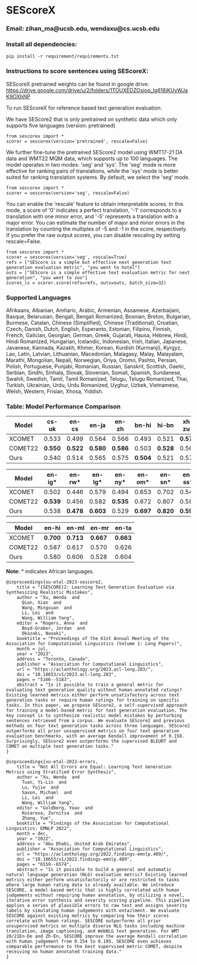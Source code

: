 <h1>SEScoreX</h1>

<h3>Email: zihan_ma@ucsb.edu, wendaxu@cs.ucsb.edu</h3>

<h3>Install all dependencies:</h3>

````
pip install -r requirement/requirements.txt
````

<h3>Instructions to score sentences using SEScoreX:</h3>

SEScoreX pretrained weights can be found in google drive: https://drive.google.com/drive/u/2/folders/1TOUXEDZOsjoq_lg616iKUyWJaK9OXhNP


To run SEScoreX for reference based text generation evaluation:


We have SEScore2 that is only pretrained on synthetic data which only supports five languages (version: pretrained)
````
from sescorex import *
scorer = sescorex(version='pretrained', rescale=False)
````


We further fine-tune the pretrained SEScore2 model using WMT17-21 DA data and WMT22 MQM data, which supports up to 100 languages. The model operates in two modes: 'seg' and 'sys'. The 'seg' mode is more effective for ranking pairs of translations, while the 'sys' mode is better suited for ranking translation systems. By default, we select the 'seg' mode.
````
from sescorex import *
scorer = sescorex(version='seg', rescale=False)
````


You can enable the 'rescale' feature to obtain interpretable scores. In this mode, a score of '0' indicates a perfect translation, '-1' corresponds to a translation with one minor error, and '-5' represents a translation with a major error. You can estimate the number of major and minor errors in the translation by counting the multiples of -5 and -1 in the score, respectively. If you prefer the raw output scores, you can disable rescaling by setting rescale=False.
````
from sescorex import *
scorer = sescorex(version='seg', rescale=True)
refs = ["SEScore is a simple but effective next generation text generation evaluation metric", "you went to hotel"]
outs = ["SEScore is a simple effective text evaluation metric for next generation", "you went to zoo"]
scores_ls = scorer.score(refs=refs, outs=outs, batch_size=32)
````

### Supported Languages
Afrikaans, Albanian, Amharic, Arabic, Armenian, Assamese, Azerbaijani, Basque, Belarusian, Bengali, Bengali Romanized, Bosnian, Breton, Bulgarian, Burmese, Catalan, Chinese (Simplified), Chinese (Traditional), Croatian, Czech, Danish, Dutch, English, Esperanto, Estonian, Filipino, Finnish, French, Galician, Georgian, German, Greek, Gujarati, Hausa, Hebrew, Hindi, Hindi Romanized, Hungarian, Icelandic, Indonesian, Irish, Italian, Japanese, Javanese, Kannada, Kazakh, Khmer, Korean, Kurdish (Kurmanji), Kyrgyz, Lao, Latin, Latvian, Lithuanian, Macedonian, Malagasy, Malay, Malayalam, Marathi, Mongolian, Nepali, Norwegian, Oriya, Oromo, Pashto, Persian, Polish, Portuguese, Punjabi, Romanian, Russian, Sanskrit, Scottish, Gaelic, Serbian, Sindhi, Sinhala, Slovak, Slovenian, Somali, Spanish, Sundanese, Swahili, Swedish, Tamil, Tamil Romanized, Telugu, Telugu Romanized, Thai, Turkish, Ukrainian, Urdu, Urdu Romanized, Uyghur, Uzbek, Vietnamese, Welsh, Western, Frisian, Xhosa, Yiddish.


### Table: Model Performance Comparison

| Model   | cs-uk | en-cs | en-ja | en-zh | bn-hi | hi-bn | xh-zu* | zu-xh* | en-hr | en-uk | en-af* | en-am* | en-ha* |
|---------|-------|-------|-------|-------|-------|-------|--------|--------|-------|-------|--------|--------|--------|
| XCOMET  | 0.533 | 0.499 | 0.564 | 0.566 | 0.493 | 0.521 | **0.573** | 0.623  | 0.512 | 0.493 | **0.550** | 0.568  | 0.662  |
| COMET22 | **0.550** | **0.522** | **0.580** | **0.586** | 0.503 | **0.528** | 0.564  | 0.657  | **0.551** | **0.540** | 0.548  | 0.570  | **0.693** |
| Ours    | 0.540 | 0.514 | 0.565 | 0.575 | **0.504** | 0.521 | 0.572  | **0.658** | 0.537 | 0.524 | 0.535  | **0.570** | 0.663  |


| Model   | en-ig* | en-rw* | en-lg* | en-ny* | en-om* | en-sn* | en-ss* | en-sw* | en-tn* | en-xh* | en-yo* | en-zu* | en-gu |
|---------|--------|--------|--------|--------|--------|--------|--------|--------|--------|--------|--------|--------|-------|
| XCOMET  | 0.502  | 0.446  | 0.579  | 0.494  | 0.653  | 0.702  | 0.548  | 0.650  | 0.479  | 0.633  | 0.541  | 0.551  | **0.694** |
| COMET22 | **0.539** | 0.456  | 0.582  | **0.535** | 0.672  | 0.807  | 0.580  | **0.679** | **0.605** | 0.692  | 0.575  | 0.589  | 0.596 |
| Ours    | 0.538  | **0.478** | **0.603** | 0.529  | **0.697** | **0.820** | **0.598** | 0.674  | 0.585  | **0.702** | **0.591** | **0.597** | 0.607 |

| Model   | en-hi | en-ml | en-mr | en-ta |
|---------|-------|-------|-------|-------|
| XCOMET  | **0.700** | **0.713** | **0.667** | **0.663** |
| COMET22 | 0.587  | 0.617  | 0.570  | 0.626  |
| Ours    | 0.580  | 0.606  | 0.528  | 0.604  |

**Note:** * indicates African languages.

````
@inproceedings{xu-etal-2023-sescore2,
    title = "{SESCORE}2: Learning Text Generation Evaluation via Synthesizing Realistic Mistakes",
    author = "Xu, Wenda  and
      Qian, Xian  and
      Wang, Mingxuan  and
      Li, Lei  and
      Wang, William Yang",
    editor = "Rogers, Anna  and
      Boyd-Graber, Jordan  and
      Okazaki, Naoaki",
    booktitle = "Proceedings of the 61st Annual Meeting of the Association for Computational Linguistics (Volume 1: Long Papers)",
    month = jul,
    year = "2023",
    address = "Toronto, Canada",
    publisher = "Association for Computational Linguistics",
    url = "https://aclanthology.org/2023.acl-long.283/",
    doi = "10.18653/v1/2023.acl-long.283",
    pages = "5166--5183",
    abstract = "Is it possible to train a general metric for evaluating text generation quality without human-annotated ratings? Existing learned metrics either perform unsatisfactory across text generation tasks or require human ratings for training on specific tasks. In this paper, we propose SEScore2, a self-supervised approach for training a model-based metric for text generation evaluation. The key concept is to synthesize realistic model mistakes by perturbing sentences retrieved from a corpus. We evaluate SEScore2 and previous methods on four text generation tasks across three languages. SEScore2 outperforms all prior unsupervised metrics on four text generation evaluation benchmarks, with an average Kendall improvement of 0.158. Surprisingly, SEScore2 even outperforms the supervised BLEURT and COMET on multiple text generation tasks."
}

@inproceedings{xu-etal-2022-errors,
    title = "Not All Errors are Equal: Learning Text Generation Metrics using Stratified Error Synthesis",
    author = "Xu, Wenda  and
      Tuan, Yi-Lin  and
      Lu, Yujie  and
      Saxon, Michael  and
      Li, Lei  and
      Wang, William Yang",
    editor = "Goldberg, Yoav  and
      Kozareva, Zornitsa  and
      Zhang, Yue",
    booktitle = "Findings of the Association for Computational Linguistics: EMNLP 2022",
    month = dec,
    year = "2022",
    address = "Abu Dhabi, United Arab Emirates",
    publisher = "Association for Computational Linguistics",
    url = "https://aclanthology.org/2022.findings-emnlp.489/",
    doi = "10.18653/v1/2022.findings-emnlp.489",
    pages = "6559--6574",
    abstract = "Is it possible to build a general and automatic natural language generation (NLG) evaluation metric? Existing learned metrics either perform unsatisfactorily or are restricted to tasks where large human rating data is already available. We introduce SESCORE, a model-based metric that is highly correlated with human judgements without requiring human annotation, by utilizing a novel, iterative error synthesis and severity scoring pipeline. This pipeline applies a series of plausible errors to raw text and assigns severity labels by simulating human judgements with entailment. We evaluate SESCORE against existing metrics by comparing how their scores correlate with human ratings. SESCORE outperforms all prior unsupervised metrics on multiple diverse NLG tasks including machine translation, image captioning, and WebNLG text generation. For WMT 20/21En-De and Zh-En, SESCORE improve the average Kendall correlation with human judgement from 0.154 to 0.195. SESCORE even achieves comparable performance to the best supervised metric COMET, despite receiving no human annotated training data."
}
````